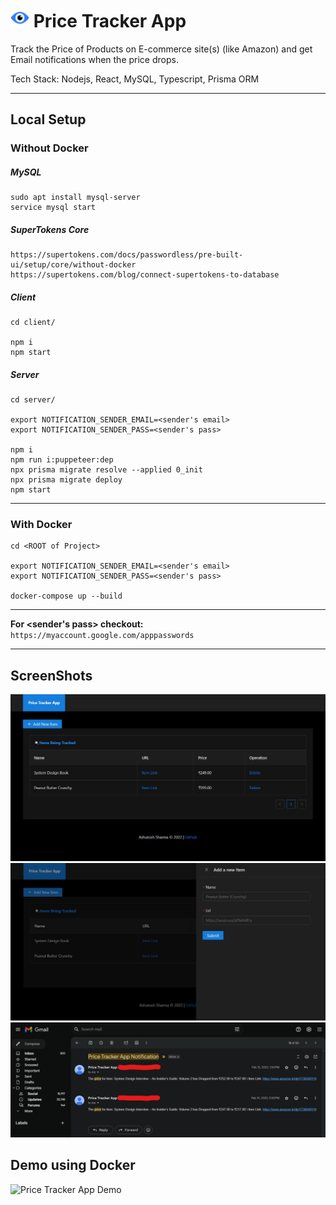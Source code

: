 # <img  width="30" src="./.readme/icon.svg"/> Price Tracker App

Track the Price of Products on E-commerce site(s) (like Amazon) and get Email notifications when the price drops.

 Tech Stack: Nodejs, React, MySQL, Typescript, Prisma ORM

---

## Local Setup

### Without Docker

##### MySQL

```
sudo apt install mysql-server
service mysql start
```

##### SuperTokens Core

```
https://supertokens.com/docs/passwordless/pre-built-ui/setup/core/without-docker
https://supertokens.com/blog/connect-supertokens-to-database
```

##### Client

```
cd client/

npm i
npm start
```

##### Server

```
cd server/

export NOTIFICATION_SENDER_EMAIL=<sender's email>
export NOTIFICATION_SENDER_PASS=<sender's pass>

npm i
npm run i:puppeteer:dep
npx prisma migrate resolve --applied 0_init
npx prisma migrate deploy
npm start
```

---

### With Docker

```
cd <ROOT of Project>

export NOTIFICATION_SENDER_EMAIL=<sender's email>
export NOTIFICATION_SENDER_PASS=<sender's pass>

docker-compose up --build
```

---

**For <sender's pass> checkout:** `https://myaccount.google.com/apppasswords`

---

## ScreenShots

<img src="./.readme/screenshots/homepageV1.JPG"/>
<img src="./.readme/screenshots/addItemFormV1.JPG"/>
<img src="./.readme/screenshots/notifEmailV1.png"/>

## Demo using Docker

![Price Tracker App Demo](./.readme/price-tracker-app-docker-demo.gif)
